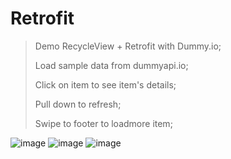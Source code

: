 # Retrofit
> Demo RecycleView + Retrofit with Dummy.io; 
> 
> Load sample data from dummyapi.io; 
> 
> Click on item to see item's details; 
> 
> Pull down to refresh;
> 
> Swipe to footer to loadmore item;


![image](https://user-images.githubusercontent.com/74634220/145663206-f7d3da6e-55d9-479e-8b65-fd960bdb1fa5.png)
![image](https://user-images.githubusercontent.com/74634220/145663215-f67f26e8-ef29-459d-b420-cb3d3135cf18.png)
![image](https://user-images.githubusercontent.com/74634220/145663219-01495348-4157-41db-9d98-d6a1cf96cbbe.png)
